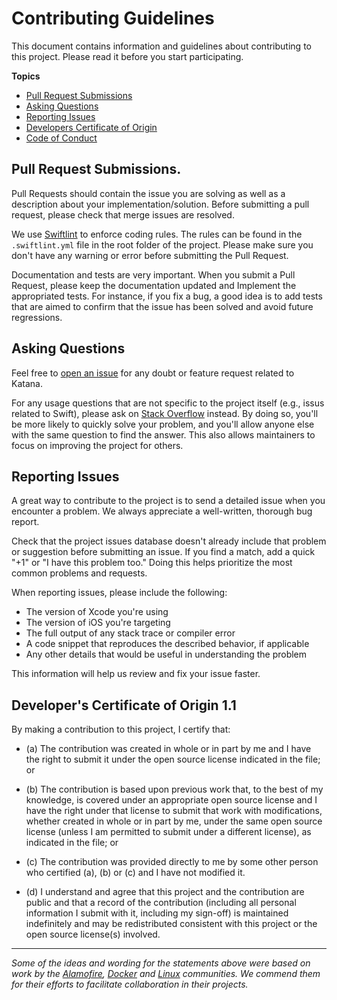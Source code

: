 # Contributing Guidelines
This document contains information and guidelines about contributing to this project.
Please read it before you start participating.

**Topics**

* [Pull Request Submissions](#pull-request-submissions)
* [Asking Questions](#asking-questions)
* [Reporting Issues](#reporting-issues)
* [Developers Certificate of Origin](#developers-certificate-of-origin)
* [Code of Conduct](#code-of-conduct)

<a href="#pull-request-submissions"></a>
## Pull Request Submissions.
Pull Requests should contain the issue you are solving as well as a description about your implementation/solution. Before submitting a pull request, please check that merge issues are resolved.

We use [Swiftlint](https://github.com/realm/SwiftLint) to enforce coding rules. The rules can be found in the `.swiftlint.yml` file in the root folder of the project. Please make sure you don't have any warning or error before submitting the Pull Request.

Documentation and tests are very important. When you submit a Pull Request, please keep the documentation updated and Implement the appropriated tests. For instance, if you fix a bug, a good idea is to add tests that are aimed to confirm that the issue has been solved and avoid future regressions.

<a href="#asking-questions"></a>
## Asking Questions
Feel free to [open an issue](https://github.com/BendingSpoons/katana-swift/issues/new) for any doubt or feature request related to Katana.

For any usage questions that are not specific to the project itself (e.g., issus related to Swift), please ask on [Stack Overflow](http://stackoverflow.com/questions/tagged/swift) instead. By doing so, you'll be more likely to quickly solve your problem, and you'll allow anyone else with the same question to find the answer. This also allows maintainers to focus on improving the project for others.

<a href="#reporting-issues"></a>
## Reporting Issues
A great way to contribute to the project
is to send a detailed issue when you encounter a problem.
We always appreciate a well-written, thorough bug report.

Check that the project issues database
doesn't already include that problem or suggestion before submitting an issue.
If you find a match, add a quick "+1" or "I have this problem too."
Doing this helps prioritize the most common problems and requests.

When reporting issues, please include the following:

* The version of Xcode you're using
* The version of iOS you're targeting
* The full output of any stack trace or compiler error
* A code snippet that reproduces the described behavior, if applicable
* Any other details that would be useful in understanding the problem

This information will help us review and fix your issue faster.

<a href="#developers-certificate-of-origin"></a>
## Developer's Certificate of Origin 1.1
By making a contribution to this project, I certify that:

- (a) The contribution was created in whole or in part by me and I
      have the right to submit it under the open source license
      indicated in the file; or

- (b) The contribution is based upon previous work that, to the best
      of my knowledge, is covered under an appropriate open source
      license and I have the right under that license to submit that
      work with modifications, whether created in whole or in part
      by me, under the same open source license (unless I am
      permitted to submit under a different license), as indicated
      in the file; or

- (c) The contribution was provided directly to me by some other
      person who certified (a), (b) or (c) and I have not modified
      it.

- (d) I understand and agree that this project and the contribution
      are public and that a record of the contribution (including all
      personal information I submit with it, including my sign-off) is
      maintained indefinitely and may be redistributed consistent with
      this project or the open source license(s) involved.

---

*Some of the ideas and wording for the statements above were based on work by the [Alamofire](https://github.com/Alamofire/Alamofire/blob/master/CONTRIBUTING.md), [Docker](https://github.com/docker/docker/blob/master/CONTRIBUTING.md) and [Linux](http://elinux.org/Developer_Certificate_Of_Origin) communities. We commend them for their efforts to facilitate collaboration in their projects.*
